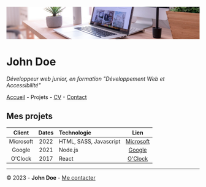 ![Bannière](img/desk-banner.jpg)

# John Doe

*Développeur web junior, en formation "Développement Web et Accessibilité"*

[Accueil](Accueil.md) - Projets - [CV](CV.md) - [Contact](Contact.md)

## Mes projets

| Client | Dates | Technologie | Lien |
|:-------:|:--------:|:-------|:-----------:|
Microsoft | 2022 | HTML, SASS, Javascript | [Microsoft](https://www.microsoft.com/fr-fr) |
Google | 2021 | Node.js | [Google](https://www.google.com) |
O'Clock | 2017 | React | [O'Clock](https://oclock.io/?utm_source=google&utm_medium=cpc&utm_campaign=brand&adgroupname=oclock&keyword=o%27clock&gclid=Cj0KCQiAorKfBhC0ARIsAHDzsltjZa3khsrj1wb8v0VwtpQ31MvIZEfxYzWE34I-CrX_vVZ7Ko3A_UYaAmjBEALw_wcB) |

---

© 2023 - **John Doe** - [Me contacter](Contact.md)


